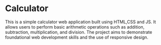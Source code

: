 # Calculator
This is a simple calculator web application built using HTML,CSS and JS. It allows users to perform basic arithmetic operations such as addition, subtraction, multiplication, and division. The project aims to demonstrate foundational web development skills and the use of responsive design.

